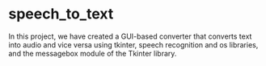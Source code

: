 # speech_to_text
In this project, we have created a GUI-based converter that converts text into audio and vice versa using tkinter, speech recognition and os libraries, and the messagebox module of the Tkinter library.
